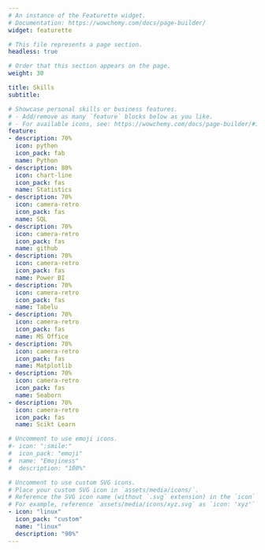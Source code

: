 ```yaml
---
# An instance of the Featurette widget.
# Documentation: https://wowchemy.com/docs/page-builder/
widget: featurette

# This file represents a page section.
headless: true

# Order that this section appears on the page.
weight: 30

title: Skills
subtitle:

# Showcase personal skills or business features.
# - Add/remove as many `feature` blocks below as you like.
# - For available icons, see: https://wowchemy.com/docs/page-builder/#icons
feature:
- description: 70%
  icon: python
  icon_pack: fab
  name: Python
- description: 80%
  icon: chart-line
  icon_pack: fas
  name: Statistics
- description: 70%
  icon: camera-retro
  icon_pack: fas
  name: SQL
- description: 70%
  icon: camera-retro
  icon_pack: fas
  name: github
- description: 70%
  icon: camera-retro
  icon_pack: fas
  name: Power BI
- description: 70%
  icon: camera-retro
  icon_pack: fas
  name: Tabelu 
- description: 70%
  icon: camera-retro
  icon_pack: fas
  name: MS Office 
- description: 70%
  icon: camera-retro
  icon_pack: fas
  name: Matplotlib
- description: 70%
  icon: camera-retro
  icon_pack: fas
  name: Seaborn
- description: 70%
  icon: camera-retro
  icon_pack: fas
  name: Scikt Learn

# Uncomment to use emoji icons.
#- icon: ":smile:"
#  icon_pack: "emoji"
#  name: "Emojiness"
#  description: "100%"  

# Uncomment to use custom SVG icons.
# Place your custom SVG icon in `assets/media/icons/`.
# Reference the SVG icon name (without `.svg` extension) in the `icon` field.
# For example, reference `assets/media/icons/xyz.svg` as `icon: 'xyz'`
- icon: "linux"
  icon_pack: "custom"
  name: "linux"
  description: "90%"
---
```

